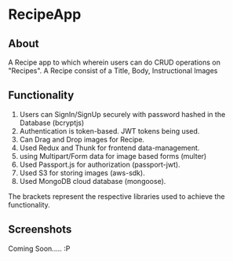 # RecipeApp

## About

A Recipe app to which wherein users can do CRUD operations on "Recipes". A Recipe consist of a Title, Body, Instructional Images

## Functionality

1. Users can SignIn/SignUp securely with password hashed in the Database (bcryptjs)
2. Authentication is token-based. JWT tokens being used.
3. Can Drag and Drop images for Recipe.
4. Used Redux and Thunk for frontend data-management.
5. using Multipart/Form data for image based forms (multer)
6. Used Passport.js for authorization (passport-jwt).
7. Used S3 for storing images (aws-sdk).
8. Used MongoDB cloud database (mongoose).

The brackets represent the respective libraries used to achieve the functionality.

## Screenshots

Coming Soon..... :P

